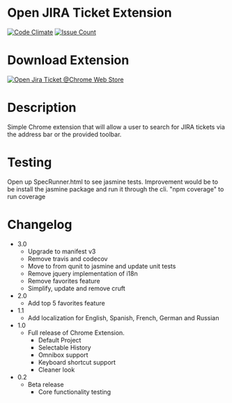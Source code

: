 # Open JIRA Ticket Extension
[![Code Climate](https://codeclimate.com/github/jjwong/open_jira_ticket_toolbar/badges/gpa.svg)](https://codeclimate.com/github/jjwong/open_jira_ticket_toolbar)
[![Issue Count](https://codeclimate.com/github/jjwong/open_jira_ticket_toolbar/badges/issue_count.svg)](https://codeclimate.com/github/jjwong/open_jira_ticket_toolbar)

# Download Extension
[![Open Jira Ticket @Chrome Web Store](https://developer.chrome.com/webstore/images/ChromeWebStore_Badge_v2_340x96.png "Open Jira Ticket @Chrome Web Store")](https://chrome.google.com/webstore/detail/open-jira-ticket/blblhnpjhhjdbgbcgmmldohpalmbedci?hl=en-US)

# Description
Simple Chrome extension that will allow a user to search for JIRA tickets via the address bar or the provided toolbar.

# Testing
Open up SpecRunner.html to see jasmine tests. Improvement would be to be install the jasmine package and run it through the cli.
"npm coverage" to run coverage

# Changelog
* 3.0
	* Upgrade to manifest v3
	* Remove travis and codecov
	* Move to from qunit to jasmine and update unit tests
	* Remove jquery implementation of i18n
	* Remove favorites feature
	* Simplify, update and remove cruft
* 2.0
	* Add top 5 favorites feature
* 1.1
	* Add localization for English, Spanish, French, German and Russian
* 1.0
	* Full release of Chrome Extension.
		* Default Project
		* Selectable History
		* Omnibox support
		* Keyboard shortcut support
		* Cleaner look
* 0.2
	* Beta release
		* Core functionality testing
